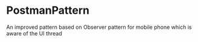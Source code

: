 # PostmanPattern
An improved pattern based on Observer pattern for mobile phone which is aware of the UI thread
